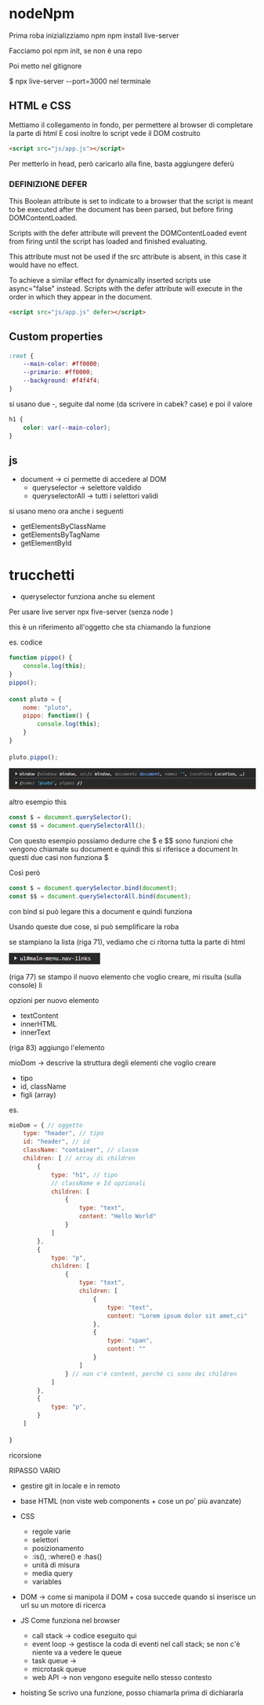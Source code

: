 # nodeNpm

Prima roba inizializziamo npm
npm install live-server

Facciamo poi npm init, se non è una repo

Poi metto nel gitignore

$ npx live-server --port=3000 nel terminale

## HTML e CSS

Mettiamo il collegamento in fondo, per permettere al browser di completare la parte di html
E così inoltre lo script vede il DOM costruito

```html
<script src="js/app.js"></script>
```

Per metterlo in head, però caricarlo alla fine, basta aggiungere deferù

### DEFINIZIONE DEFER

This Boolean attribute is set to indicate to a browser that the script is meant to be executed after the document has been parsed, but before firing DOMContentLoaded.

Scripts with the defer attribute will prevent the DOMContentLoaded event from firing until the script has loaded and finished evaluating.

This attribute must not be used if the src attribute is absent, in this case it would have no effect.

To achieve a similar effect for dynamically inserted scripts use async="false" instead. Scripts with the defer attribute will execute in the order in which they appear in the document.


```html
<script src="js/app.js" defer></script>
```
## Custom properties

```css
:root {
    --main-color: #ff0000;
    --primario: #ff0000;
    --background: #f4f4f4;
}
```

si usano due -, seguite dal nome (da scrivere in cabek? case) e poi il valore

```css
h1 {
    color: var(--main-color);
}
```

## js

- document -> ci permette di accedere al DOM
    - queryselector -> selettore valdido
    - queryselectorAll -> tutti i selettori validi

si usano meno ora anche i seguenti
- getElementsByClassName 
- getElementsByTagName 
- getElementById

# trucchetti
- queryselector funziona anche su element

Per usare live server npx five-server (senza node )

this è un riferimento all'oggetto che sta chiamando la funzione

es. codice 
```js
function pippo() {
    console.log(this);
}
pippo();

const pluto = {
    nome: "pluto",
    pippo: function() {
        console.log(this);
    }
}

pluto.pippo();
```
![alt text](image.png)

altro esempio this

```js
const $ = document.querySelector();
const $$ = document.querySelectorAll();
```
Con questo esempio possiamo dedurre che $ e $$ sono funzioni che vengono chiamate su document e quindi this si riferisce a document 
In questi due casi non funziona $

Così però

```js
const $ = document.querySelector.bind(document);
const $$ = document.querySelectorAll.bind(document);
```
con bind si può legare this a document e quindi funziona

Usando queste due cose, si può semplificare la roba

se stampiano la lista (riga 71), vediamo che ci ritorna tutta la parte di html
    
![alt text](image-1.png)

(riga 77) se stampo il nuovo elemento che voglio creare, mi risulta (sulla console) li

opzioni per nuovo elemento
- textContent
- innerHTML
- innerText

(riga 83) aggiungo l'elemento 

mioDom -> descrive la struttura degli elementi che voglio creare
- tipo
- id, className
- figli (array)

es. 
```js
mioDom = { // oggetto
    type: "header", // tipo
    id: "header", // id
    className: "container", // classe
    children: [ // array di children
        {
            type: "h1", // tipo
            // className e Id opzionali
            children: [
                {
                    type: "text",
                    content: "Hello World"
                }
            ]
        },
        {
            type: "p",
            children: [
                {
                    type: "text",
                    children: [
                        {
                            type: "text",
                            content: "Lorem ipsum dolor sit amet,ci"
                        },
                        {
                            type: "span",
                            content: ""
                        }
                    ]
                } // non c'è content, perché ci sono dei children
            ]
        },
        {
            type: "p",
        }
    ]

}
```


ricorsione

RIPASSO VARIO
- gestire git in locale e in remoto
- base HTML (non viste web components + cose un po' più avanzate)
- CSS
    - regole varie
    - selettori
    - posizionamento
    - :is(), :where() e :has()
    - unità di misura
    - media query
    - variables
- DOM -> come si manipola il DOM + cosa succede quando si inserisce un url su un motore di ricerca
- JS
Come funziona nel browser
    - call stack -> codice eseguito qui
    - event loop -> gestisce la coda di eventi nel call stack; se non c'è niente va a vedere le queue
    - task queue -> 
    - microtask queue
    - web API -> non vengono eseguite nello stesso contesto

- hoisting
Se scrivo una funzione, posso chiamarla prima di dichiararla

